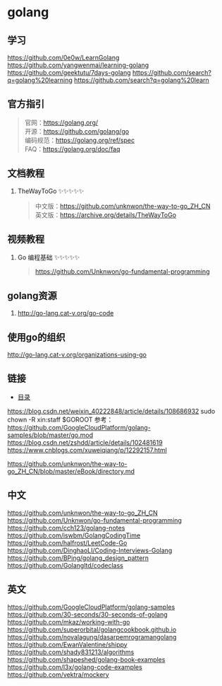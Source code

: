 # golang

## 学习

<https://github.com/0e0w/LearnGolang>
<https://github.com/yangwenmai/learning-golang>
<https://github.com/geektutu/7days-golang>
<https://github.com/search?q=golang%20learning>
<https://github.com/search?q=golang%20learn>

## 官方指引

> 官网：https://golang.org/  
> 开源：https://github.com/golang/go  
> 编码规范：https://golang.org/ref/spec  
> FAQ：https://golang.org/doc/faq

## 文档教程

1. TheWayToGo ✨✨✨✨✨
   > 中文版：https://github.com/unknwon/the-way-to-go_ZH_CN  
   > 英文版：https://archive.org/details/TheWayToGo

## 视频教程

1. Go 编程基础 ✨✨✨✨✨
    > https://github.com/Unknwon/go-fundamental-programming

## golang资源
1. http://go-lang.cat-v.org/go-code

## 使用go的组织

http://go-lang.cat-v.org/organizations-using-go

## 链接

- [目录](README.md)


https://blog.csdn.net/weixin_40222848/article/details/108686932
sudo chown -R xin:staff $GOROOT
参考：https://github.com/GoogleCloudPlatform/golang-samples/blob/master/go.mod
https://blog.csdn.net/zshdd/article/details/102481619
https://www.cnblogs.com/xuweiqiang/p/12292157.html

https://github.com/unknwon/the-way-to-go_ZH_CN/blob/master/eBook/directory.md

## 中文

https://github.com/unknwon/the-way-to-go_ZH_CN
https://github.com/Unknwon/go-fundamental-programming
https://github.com/cch123/golang-notes
https://github.com/iswbm/GolangCodingTime
https://github.com/halfrost/LeetCode-Go
https://github.com/DinghaoLI/Coding-Interviews-Golang
https://github.com/BPing/golang_design_pattern
https://github.com/Golangltd/codeclass

## 英文

https://github.com/GoogleCloudPlatform/golang-samples
https://github.com/30-seconds/30-seconds-of-golang
https://github.com/mkaz/working-with-go
https://github.com/superorbital/golangcookbook.github.io
https://github.com/novalagung/dasarpemrogramangolang
https://github.com/EwanValentine/shippy
https://github.com/shady831213/algorithms
https://github.com/shapeshed/golang-book-examples
https://github.com/l3x/golang-code-examples
https://github.com/vektra/mockery
